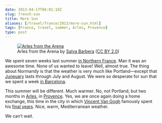 ```yaml
--- 
date: 2013-04-17T06:01:19Z
slug: french-sun
title: More Sun
aliases: [/travel/france/2013/more-sun.html]
tags: [France, travel, summer, Arles, Provence]
type: post
---
```


<figure>
    <a href="https://www.flickr.com/photos/decar66/8583754790/" title="Arles from the Arena"><img src="https://farm9.staticflickr.com/8102/8583754790_3297ccf5f7_c.jpg" alt="Arles from the Arena" /></a>
    <figcaption>Arles from the Arena by <a href="https://www.flickr.com/photos/decar66/">Salva Barbera</a> (<a href="http://creativecommons.org/licenses/by/2.0/">CC BY 2.0</a>)</figcaption>
</figure>

We spent seven weeks last summer [in Northern France]. Man it was an awesome
time. None of us wanted to leave! Well, almost true. The thing about Normandy is
that the weather is very much like Portland—except that [Juneuary] lasts through
July and August. We were so desperate for sun that we spent a week [in
Barcelona].

This summer will be different. Much warmer. No, not Portland, but two months in
[Arles], in [Provence]. Yes, we are once again doing a home exchange, this time
in the city in which [Vincent Van Gogh] famously spent his [final years]. Nice,
warm, Mediterranean weather.

We can’t wait.

  [in Northern France]: http://www.justatheory.com/travel/france/2012/a-rouen.html
  [Juneuary]: http://www.urbandictionary.com/define.php?term=Juneuary
  [in Barcelona]: https://www.flickr.com/photos/theory/sets/72157630781097042/
  [Arles]: https://en.wikipedia.org/wiki/Arles
  [Provence]: https://en.wikipedia.org/wiki/Provence
  [Vincent Van Gogh]: https://en.wikipedia.org/wiki/Vincent_van_Gogh
  [final years]: https://en.wikipedia.org/wiki/Vincent_van_Gogh#Artistic_breakthrough_and_final_years
